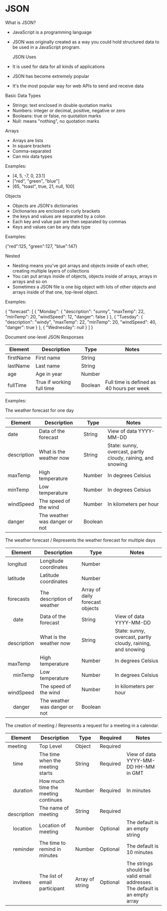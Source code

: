 # JSON

What is JSON? 

- JavaScript is a programming language
- JSON was originally created as a way you could hold structured data to be used in a JavaScript
  program. 

  JSON Uses

- It is used for data for all kinds of applications
- JSON has become extremely popular
- It's the most popular way for web APIs to send and receive data

Basic Data Types

- Strings: text enclosed in double quotation marks
- Numbers: integer or decimal, positive, negative or zero
- Booleans: true or false, no quotation marks
- Null: means "nothing", no quotation marks

Arrays

- Arrays are lists
- In square brackets
- Comma-separated
- Can mix data types

Examples:

- [4, 5, -7, 0, 23.1]
- ["red", "green", "blue"]
- [65, "toast", true, 21, null, 100]

Objects

- Objects are JSON's dictionaries
- Dictionaries are enclosed in curly brackets
- the keys and values are separated by a colon
- Each key and value pair are then separated by commas
- Keys and values can be any data type

Examples:

{"red":125, "green":127, "blue":147}

Nested

- Nesting means you've got arrays and objects inside of each other, creating multiple
  layers of collections
- You can put arrays inside of objects, objects inside of arrays, arrays in arrays
  and so on
- Sometimes a JSON file is one big object with lots of other objects and arrays
  inside of that one, top-level object.

Examples:

{
    "forecast": [
    {
        "Monday": {
            "description": "sunny",
            "maxTemp": 22,
            "minTemp": 20,
            "windSpeed": 12,
            "danger": false
        }
    },
    {
        "Tuesday": {
            "description": "windy",
            "maxTemp": 22,
            "minTemp": 20,
            "windSpeed": 40,
            "danger": true
        }
    },
    {
        "Wednesday": null
    }
    ]
}

Document one-level JSON Responses

|Element  |Description              |Type   |Notes|
|---------|-------------------------|-------|-----|
|firstName|First name               |String |     |
|lastName |Last name                |String |     |
|age      |Age in year              |Number |     |
|fullTime |True if working full time|Boolean|Full time is defined as 40 hours per week|

Examples:

The weather forecast for one day

|Element|Description|Type|Notes|
|----|---|---|---|
|date|Data of the forecast |String| View of data YYYY-MM-DD|
|description|What is the weather now|String|State: sunny, overcast, partly cloudy, raining, and snowing|
|maxTemp|High temperature|Number|In degrees Celsius|
|minTemp|Low temperature|Number|In degrees Celsius|
|windSpeed|The speed of the wind |Number|In kilometers per hour|
|danger|The weather was danger or not|Boolean| |

The weather forecast / Represents the weather forecast for multiple days

|Element|Description|Type|Notes|
|---|---|---|---|
|longitud|Longitude coordinates|Number| |
|latitude|Latitude coordinates|Number| |
|forecasts|The description of weather|Array of daily forecast objects| |
|&nbsp; &nbsp; date|Data of the forecast|String|View of data YYYY-MM-DD|
|&nbsp; &nbsp; description|What is the weather now|String|State: sunny, overcast, partly cloudy, raining, and snowing|
|&nbsp; &nbsp; maxTemp|High temperature|Number|In degrees Celsius|
|&nbsp; &nbsp; minTemp|Low temperature|Number|In degrees Celsius|
|&nbsp; &nbsp; windSpeed|The speed of the wind |Number|In kilometers per hour|
|&nbsp; &nbsp; danger|The weather was danger or not|Boolean| |

The creation of meeting / Represents a request for a meeting in a calendar.

|Element|Description|Type|Required|Notes|
|---|---|---|---|---|
|meeting|Top Level|Object|Required| |
|&nbsp; &nbsp; time|The time when the meeting starts|String|Required|View of data YYYY-MM-DD HH-MM in GMT|
|&nbsp; &nbsp; duration|How much time the meeting continues|Number|Required|In minutes|
|&nbsp; &nbsp; description|The name of meeting|String|Required| |
|&nbsp; &nbsp; location|Location of meeting|Number|Optional|The default is an empty string|
|&nbsp; &nbsp; reminder|The time to remind in minutes|Number|Optional|The default is 10 minutes|
|&nbsp; &nbsp; invitees|The list of email participant|Array of string|Optional|The strings should be valid email addresses. The default is an empty array|

